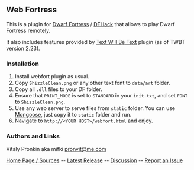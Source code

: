 ## Web Fortress ##

This is a plugin for [Dwarf Fortress](http://bay12games.com) / [DFHack](http://github.com/dfhack/dfhack) that allows to play Dwarf Fortress remotely.

It also includes features provided by [Text Will Be Text](https://github.com/mifki/df-twbt) plugin (as of TWBT version 2.23).

### Installation ###

1. Install webfort plugin as usual.
2. Copy `ShizzleClean.png` or any other text font to `data/art` folder.
3. Copy all `.dll` files to your DF folder.
4. Ensure that `PRINT_MODE` is set to `STANDARD` in your `init.txt`, and set `FONT` to `ShizzleClean.png`.
5. Use any web server to serve files from `static` folder. You can use [Mongoose](http://cesanta.com/mongoose.shtml), just copy it to `static` folder and run.
6. Navigate to `http://<YOUR HOST>/webfort.html` and enjoy.

### Authors and Links ###

Vitaly Pronkin aka mifki <pronvit@me.com>

[Home Page / Sources](https://github.com/mifki/df-webfort) -- [Latest Release](https://github.com/mifki/df-webfort/releases) -- [Discussion](http://www.bay12forums.com/smf/index.php?topic=139167.0) -- [Report an Issue](https://github.com/mifki/df-webfort/issues)
